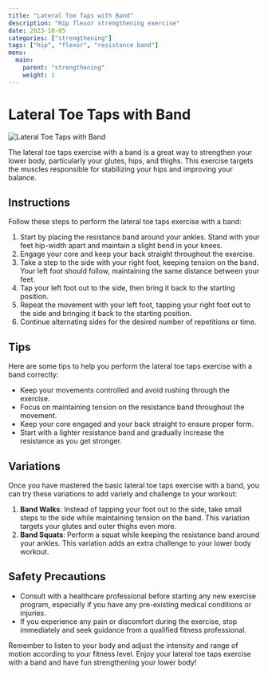 ```yaml
---
title: "Lateral Toe Taps with Band"
description: "Hip flexor strengthening exercise"
date: 2023-10-05
categories: ["strengthening"]
tags: ["hip", "flexor", "resistance band"]
menu:
  main:
    parent: "strengthening"
    weight: 1
---
```


# Lateral Toe Taps with Band

![Lateral Toe Taps with Band](images/lateral-toe-taps.jpg)

The lateral toe taps exercise with a band is a great way to strengthen your lower body, particularly your glutes, hips, and thighs. This exercise targets the muscles responsible for stabilizing your hips and improving your balance.

## Instructions

Follow these steps to perform the lateral toe taps exercise with a band:

1. Start by placing the resistance band around your ankles. Stand with your feet hip-width apart and maintain a slight bend in your knees.
2. Engage your core and keep your back straight throughout the exercise.
3. Take a step to the side with your right foot, keeping tension on the band. Your left foot should follow, maintaining the same distance between your feet.
4. Tap your left foot out to the side, then bring it back to the starting position.
5. Repeat the movement with your left foot, tapping your right foot out to the side and bringing it back to the starting position.
6. Continue alternating sides for the desired number of repetitions or time.

## Tips

Here are some tips to help you perform the lateral toe taps exercise with a band correctly:

- Keep your movements controlled and avoid rushing through the exercise.
- Focus on maintaining tension on the resistance band throughout the movement.
- Keep your core engaged and your back straight to ensure proper form.
- Start with a lighter resistance band and gradually increase the resistance as you get stronger.

## Variations

Once you have mastered the basic lateral toe taps exercise with a band, you can try these variations to add variety and challenge to your workout:

1. **Band Walks**: Instead of tapping your foot out to the side, take small steps to the side while maintaining tension on the band. This variation targets your glutes and outer thighs even more.
2. **Band Squats**: Perform a squat while keeping the resistance band around your ankles. This variation adds an extra challenge to your lower body workout.

## Safety Precautions

- Consult with a healthcare professional before starting any new exercise program, especially if you have any pre-existing medical conditions or injuries.
- If you experience any pain or discomfort during the exercise, stop immediately and seek guidance from a qualified fitness professional.

Remember to listen to your body and adjust the intensity and range of motion according to your fitness level. Enjoy your lateral toe taps exercise with a band and have fun strengthening your lower body!
